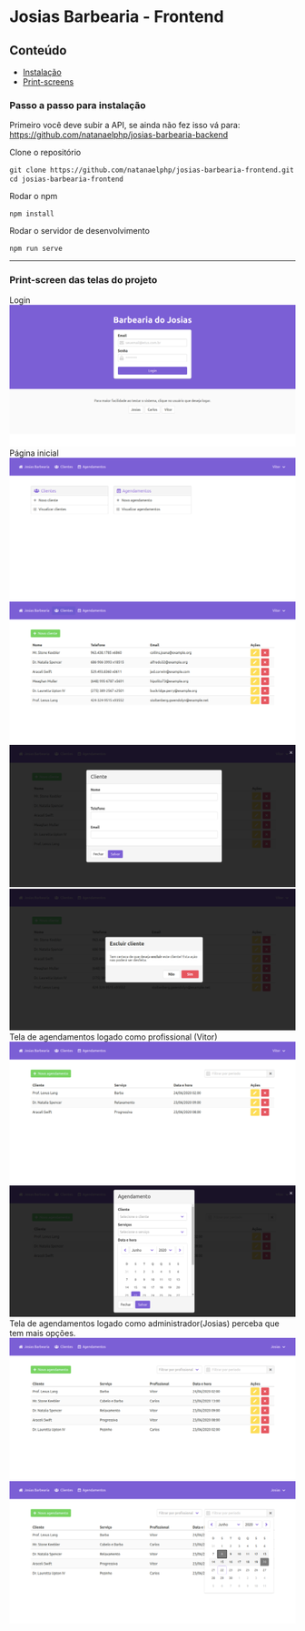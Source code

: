 # Josias Barbearia - Frontend

## Conteúdo

- [Instalação](#passo-a-passo-para-instalação)
- [Print-screens](#print-screen-das-telas-do-projeto)

### Passo a passo para instalação

Primeiro você deve subir a API, se ainda não fez isso vá para: https://github.com/natanaelphp/josias-barbearia-backend

Clone o repositório
```
git clone https://github.com/natanaelphp/josias-barbearia-frontend.git
cd josias-barbearia-frontend
```

Rodar o npm
```
npm install
```

Rodar o servidor de desenvolvimento
```
npm run serve
```

***

### Print-screen das telas do projeto

Login
![01](/screenshots/01.png)
Página inicial
![01](/screenshots/02.png)
![01](/screenshots/03.png)
![01](/screenshots/04.png)
![01](/screenshots/05.png)
Tela de agendamentos logado como profissional (Vitor)
![01](/screenshots/06.png)
![01](/screenshots/07.png)
Tela de agendamentos logado como administrador(Josias) perceba que tem mais opções.
![01](/screenshots/08.png)
![01](/screenshots/09.png)